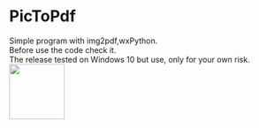 # PicToPdf
Simple program with img2pdf,wxPython. <br>
Before use the code check it. <br>
The release tested on Windows 10 but use, only for your own risk. <br>
<img align="left" width="100" height="100" src="https://github.com/prhckspc/PicToPdf/Screenshot/Main.png"/>